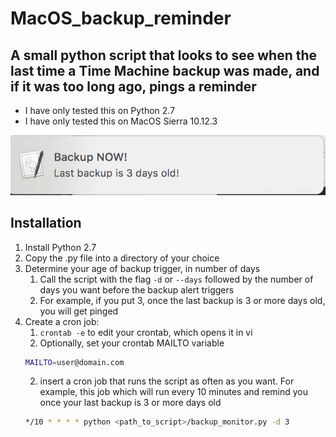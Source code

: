 # MacOS_backup_reminder
## A small python script that looks to see when the last time a Time Machine backup was made, and if it was too long ago, pings a reminder
* I have only tested this on Python 2.7
* I have only tested this on MacOS Sierra 10.12.3

![example alert](https://github.com/oerbilgin/MacOS_backup_reminder/blob/master/example_alert.png)

## Installation
1. Install Python 2.7
2. Copy the .py file into a directory of your choice
2. Determine your age of backup trigger, in number of days
    1. Call the script with the flag `-d` or `--days` followed by the number of days you want before the backup alert triggers
    2. For example, if you put 3, once the last backup is 3 or more days old, you will get pinged
3. Create a cron job:
    1. `crontab -e` to edit your crontab, which opens it in vi
    2. Optionally, set your crontab MAILTO variable
    ```bash
    MAILTO=user@domain.com
    ```
    2. insert a cron job that runs the script as often as you want. For example, this job which will run every 10 minutes and remind you once your last backup is 3 or more days old
    ```bash
    */10 * * * * python <path_to_script>/backup_monitor.py -d 3
    ```
